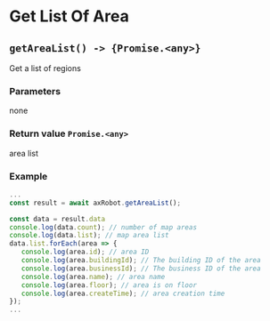 # Get List Of Area

## `getAreaList() -> {Promise.<any>}`

Get a list of regions

### Parameters

none

### Return value `Promise.<any>`

area list

### Example

```javascript
...
const result = await axRobot.getAreaList();

const data = result.data
console.log(data.count); // number of map areas
console.log(data.list); // map area list
data.list.forEach(area => {
   console.log(area.id); // area ID
   console.log(area.buildingId); // The building ID of the area
   console.log(area.businessId); // The business ID of the area
   console.log(area.name); // area name
   console.log(area.floor); // area is on floor
   console.log(area.createTime); // area creation time
});
...
````
